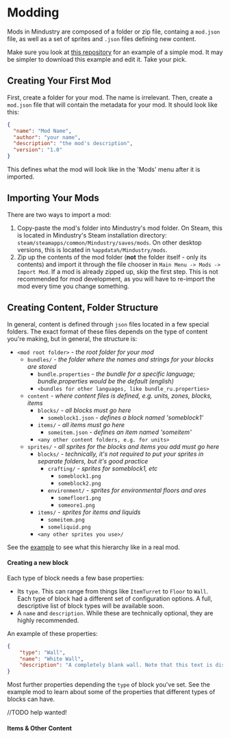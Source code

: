 # Modding

Mods in Mindustry are composed of a folder or zip file, containg a `mod.json` file, as well as a set of sprites and `.json` files defining new content. 

Make sure you look at [this repository](https://github.com/Anuken/ExampleMod) for an example of a simple mod. It may be simpler to download this example and edit it. Take your pick.

## Creating Your First Mod

First, create a folder for your mod. The name is irrelevant.
Then, create a `mod.json` file that will contain the metadata for your mod. It should look like this:

```json
{
  "name": "Mod Name",
  "author": "your name",
  "description": "the mod's description",
  "version": "1.0"
}
```

This defines what the mod will look like in the 'Mods' menu after it is imported.

## Importing Your Mods

There are two ways to import a mod:  
1) Copy-paste the mod's folder into Mindustry's mod folder. On Steam, this is located in Mindustry's Steam installation directory: `steam/steamapps/common/Mindustry/saves/mods`. On other desktop versions, this is located in `%appdata%/Mindustry/mods`.   
2) Zip up the contents of the mod folder (**not** the folder itself - only its contents) and import it through the file chooser in `Main Menu -> Mods -> Import Mod`. If a mod is already zipped up, skip the first step. This is not recommended for mod development, as you will have to re-import the mod every time you change something. 

## Creating Content, Folder Structure

In general, content is defined through `json` files located in a few special folders. The exact format of these files depends on the type of content you're making, but in general, the structure is:

- `<mod root folder>` - *the root folder for your mod*
  - `bundles/` - *the folder where the names and strings for your blocks are stored*
    - `bundle.properties` - *the bundle for a specific language; bundle.properties would be the default (english)*
    - `<bundles for other languages, like bundle_ru.properties>`
  - `content` - *where content files is defined, e.g. units, zones, blocks, items*
    - `blocks/` - *all blocks must go here*
      - `someblock1.json` - *defines a block named 'someblock1'*
    - `items/` - *all items must go here*
      - `someitem.json` - *defines an item named 'someitem'*
    - `<any other content folders, e.g. for units>`
  - `sprites/` - *all sprites for the blocks and items you add must go here*
    - `blocks/` - *technically, it's not required to put your sprites in separate folders, but it's good practice*
      - `crafting/` - *sprites for someblock1, etc*
        - `someblock1.png`
        - `someblock2.png`
      - `environment/` - *sprites for environmental floors and ores*
        - `somefloor1.png`
        - `someore1.png`
    - `items/` - *sprites for items and liquids*
      - `someitem.png`
      - `someliquid.png`
    - `<any other sprites you use>/`
 
See the [example](https://github.com/Anuken/ExampleMod) to see what this hierarchy like in a real mod.

#### Creating a new block

Each type of block needs a few base properties:
- Its `type`. This can range from things like `ItemTurret` to `Floor` to `Wall`. Each type of block had a different set of configuration options. A full, descriptive list of block types will be available soon.
- A `name` and `description`. While these are technically optional, they are highly recommended.

An example of these properties:

```json
{
    "type": "Wall",
    "name": "White Wall",
    "description": "A completely blank wall. Note that this text is displayed in the block's info menu."
}

```

Most further properties depending the `type` of block you've set. 
See the example mod to learn about some of the properties that different types of blocks can have.

//TODO help wanted!

#### Items & Other Content
